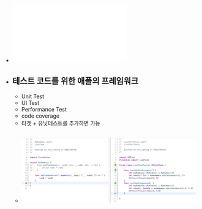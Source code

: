 - ![20230802_TDD XCTest.pdf](../assets/20230802_TDD_XCTest_1690935360567_0.pdf)
- ## 테스트 코드를 위한 애플의 프레임워크
	- Unit Test
	- UI Test
	- Performance Test
	- code coverage
	- 타겟 + 유닛테스트를 추가하면 가능
	- ![스크린샷 2023-08-02 오전 10.50.00.png](../assets/스크린샷_2023-08-02_오전_10.50.00_1690941004405_0.png)
		-